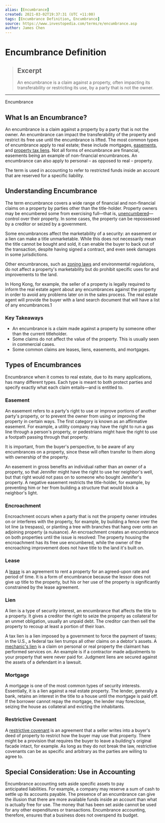 ```yaml
---
alias: [Encumbrance]
created: 2021-03-02T19:37:31 (UTC +11:00)
tags: [Encumbrance Definition, Encumbrance]
source: https://www.investopedia.com/terms/e/encumbrance.asp
author: James Chen
---
```


# Encumbrance Definition

> ## Excerpt
> An encumbrance is a claim against a property, often impacting its transferability or restricting its use, by a party that is not the owner.

---

Encumbrance
## What Is an Encumbrance?

An encumbrance is a claim against a property by a party that is not the owner. An encumbrance can impact the transferability of the property and restrict its free use until the encumbrance is lifted. The most common types of encumbrance apply to real estate; these include mortgages, [easements](https://www.investopedia.com/terms/e/easement.asp), and [property tax liens](https://www.investopedia.com/terms/t/taxlien.asp). Not all forms of encumbrance are financial, easements being an example of non-financial encumbrances. An encumbrance can also apply to personal – as opposed to real – property.

The term is used in accounting to refer to restricted funds inside an account that are reserved for a specific liability.

## Understanding Encumbrance

The term encumbrance covers a wide range of financial and non-financial claims on a property by parties other than the title-holder. Property owners may be encumbered some from exercising full—that is, [unencumbered](https://www.investopedia.com/terms/u/unencumbered.asp)—control over their property. In some cases, the property can be repossessed by a creditor or seized by a government.

Some encumbrances affect the marketability of a security: an easement or a lien can make a title unmarketable. While this does not necessarily mean the title cannot be bought and sold, it can enable the buyer to back out of the transaction, despite having signed a contract, and even seek damages in some jurisdictions.

Other encumbrances, such as [zoning laws](https://www.investopedia.com/terms/z/zoning.asp) and environmental regulations, do not affect a property's marketability but do prohibit specific uses for and improvements to the land. 

In Hong Kong, for example, the seller of a property is legally required to inform the real estate agent about any encumbrances against the property in order to avoid any problems later on in the sales process. The real estate agent will provide the buyer with a land search document that will have a list of any encumbrances.1

### Key Takeaways

-   An encumbrance is a claim made against a property by someone other than the current titleholder.
-   Some claims do not affect the value of the property. This is usually seen in commercial cases.
-   Some common claims are leases, liens, easements, and mortgages.

## Types of Encumbrances

Encumbrance when it comes to real estate, due to its many applications, has many different types. Each type is meant to both protect parties and specify exactly what each claim entails—and is entitled to.

### Easement

An easement refers to a party's right to use or improve portions of another party's property, or to prevent the owner from using or improving the property in certain ways. The first category is known as an affirmative easement. For example, a utility company may have the right to run a gas line through a person's property, or pedestrians might have the right to use a footpath passing through that property.

It is important, from the buyer's perspective, to be aware of any encumbrances on a property, since these will often transfer to them along with ownership of the property. 

An easement in gross benefits an individual rather than an owner of a property, so that Jennifer might have the right to use her neighbor's well, but that right would not pass on to someone who bought Jennifer's property. A negative easement restricts the title-holder, for example, by preventing him or her from building a structure that would block a neighbor's light.

### Encroachment

Encroachment occurs when a party that is not the property owner intrudes on or interferes with the property, for example, by building a fence over the lot line (a trespass), or planting a tree with branches that hang over onto an adjoining property (a nuisance). An encroachment creates an encumbrance on both properties until the issue is resolved: The property housing the encroachment has its free use encumbered, while the owner of the encroaching improvement does not have title to the land it's built on. 

### Lease

A [lease](https://www.investopedia.com/terms/l/lease.asp) is an agreement to rent a property for an agreed-upon rate and period of time. It is a form of encumbrance because the lessor does not give up title to the property, but his or her use of the property is significantly constrained by the lease agreement. 

### Lien

A lien is a type of security interest, an encumbrance that affects the title to a property. It gives a creditor the right to seize the property as collateral for an unmet obligation, usually an unpaid debt. The creditor can then sell the property to recoup at least a portion of their loan.

A tax lien is a lien imposed by a government to force the payment of taxes; in the U.S., a federal tax lien trumps all other claims on a debtor's assets. A [mechanic's lien](https://www.investopedia.com/terms/m/mechanics-lien.asp) is a claim on personal or real property the claimant has performed services on. An example is if a contractor made adjustments to your property that were never paid for. Judgment liens are secured against the assets of a defendant in a lawsuit. 

### Mortgage

A mortgage is one of the most common types of security interests. Essentially, it is a lien against a real estate property. The lender, generally a bank, retains an interest in the title to a house until the mortgage is paid off. If the borrower cannot repay the mortgage, the lender may foreclose, seizing the house as collateral and evicting the inhabitants.

### Restrictive Covenant

A [restrictive covenant](https://www.investopedia.com/terms/r/restrictive-covenant.asp) is an agreement that a seller writes into a buyer's deed of property to restrict how the buyer may use that property. There might be a provision that requires the buyer to leave a building's original facade intact, for example. As long as they do not break the law, restrictive covenants can be as specific and arbitrary as the parties are willing to agree to.

## Special Consideration: Use in Accounting

Encumbrance accounting sets aside specific assets to pay anticipated liabilities. For example, a company may reserve a sum of cash to settle up its accounts payable. The presence of an encumbrance can give the illusion that there are more available funds inside an account than what is actually free for use. The money that has been set aside cannot be used for any other expenditures or transactions. Encumbrance accounting, therefore, ensures that a business does not overspend its budget.
